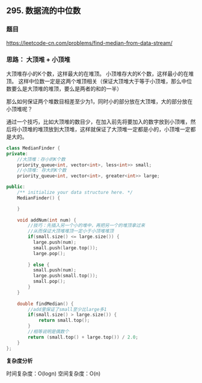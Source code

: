 ## 295. 数据流的中位数

### 题目

https://leetcode-cn.com/problems/find-median-from-data-stream/

### 思路： 大顶堆 + 小顶堆

大顶堆存小的K个数，这样最大的在堆顶。
小顶堆存大的K个数，这样最小的在堆顶。
这样中位数一定是这两个堆顶相关（保证大顶堆大于等于小顶堆，那么中位数要么是大顶堆的堆顶，要么是两者的和的一半）

那么如何保证两个堆数目相差至少为1，同时小的部分放在大顶堆，大的部分放在小顶堆呢？

通过一个技巧，比如大顶堆的数目少，在加入前先将要加入的数字放到小顶堆，然后将小顶堆的堆顶放到大顶堆，这样就保证了大顶堆一定都是小的，小顶堆一定都是大的。

```C++
class MedianFinder {
private:
    //大顶堆：存小的K个数
    priority_queue<int, vector<int>, less<int>> small;
    //小顶堆: 存大的K个数
    priority_queue<int, vector<int>, greater<int>> large;

public:
    /** initialize your data structure here. */
    MedianFinder() {

    }
    
    void addNum(int num) {
        //技巧：先插入另一个小的堆中，再把另一个的堆顶拿过来
        //从而保证大顶堆堆顶一定小于小顶堆堆顶
        if(small.size() <= large.size()) {
          large.push(num);
          small.push(large.top());
          large.pop();
         
        } else {
          small.push(num);
          large.push(small.top());
          small.pop();
        }
    }
    
    double findMedian() {
        //add里保证了small至少比large多1
        if(small.size() > large.size()) {
            return small.top();
        }
        //相等说明是偶数个
        return (small.top() + large.top()) / 2.0;
    }
};
```

**复杂度分析**

时间复杂度：O(logn)
空间复杂度：O(n)